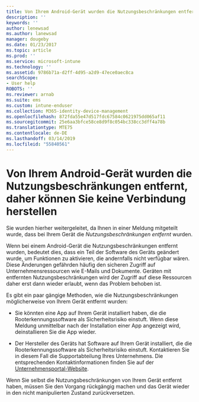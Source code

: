 ```yaml
---
title: Von Ihrem Android-Gerät wurden die Nutzungsbeschränkungen entfernt, und es kann keine Verbindung hergestellt werden
description: ''
keywords: ''
author: lenewsad
ms.author: lanewsad
manager: dougeby
ms.date: 01/23/2017
ms.topic: article
ms.prod: ''
ms.service: microsoft-intune
ms.technology: ''
ms.assetid: 9786b71a-d2ff-4d95-a2d9-47ece0aec8ca
searchScope:
- User help
ROBOTS: ''
ms.reviewer: arnab
ms.suite: ems
ms.custom: intune-enduser
ms.collection: M365-identity-device-management
ms.openlocfilehash: 872fda55e47d517fdc67584c0621975dd065af11
ms.sourcegitcommit: 25e6aa3bfce58ce8d9f8c054bc338cc3dff4a78b
ms.translationtype: MTE75
ms.contentlocale: de-DE
ms.lasthandoff: 03/14/2019
ms.locfileid: "55840561"
---
```

# <a name="your-android-device-is-rooted-so-you-cant-connect"></a>Von Ihrem Android-Gerät wurden die Nutzungsbeschränkungen entfernt, daher können Sie keine Verbindung herstellen

Sie wurden hierher weitergeleitet, da Ihnen in einer Meldung mitgeteilt wurde, dass bei Ihrem Gerät die _Nutzungsbeschränkungen entfernt_ wurden.

Wenn bei einem Android-Gerät die Nutzungsbeschränkungen entfernt wurden, bedeutet dies, dass ein Teil der Software des Geräts geändert wurde, um Funktionen zu aktivieren, die andernfalls nicht verfügbar wären. Diese Änderungen gefährden häufig den sicheren Zugriff auf Unternehmensressourcen wie E-Mails und Dokumente. Geräten mit entfernten Nutzungsbeschränkungen wird der Zugriff auf diese Ressourcen daher erst dann wieder erlaubt, wenn das Problem behoben ist.  

Es gibt ein paar gängige Methoden, wie die Nutzungsbeschränkungen möglicherweise von Ihrem Gerät entfernt wurden:

- Sie könnten eine App auf Ihrem Gerät installiert haben, die die Rooterkennungssoftware als Sicherheitsrisiko einstuft. Wenn diese Meldung unmittelbar nach der Installation einer App angezeigt wird, deinstallieren Sie die App wieder.

- Der Hersteller des Geräts hat Software auf Ihrem Gerät installiert, die die Rooterkennungssoftware als Sicherheitsrisiko einstuft. Kontaktieren Sie in diesem Fall die Supportabteilung Ihres Unternehmens. Die entsprechenden Kontaktinformationen finden Sie auf der [Unternehmensportal-Website](https://go.microsoft.com/fwlink/?linkid=2010980).

Wenn Sie selbst die Nutzungsbeschränkungen von Ihrem Gerät entfernt haben, müssen Sie den Vorgang rückgängig machen und das Gerät wieder in den nicht manipulierten Zustand zurückversetzen.
